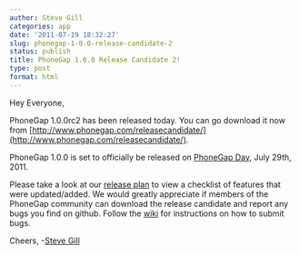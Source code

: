 ```yaml
---
author: Steve Gill
categories: app
date: '2011-07-19 18:32:27'
slug: phonegap-1-0-0-release-candidate-2
status: publish
title: PhoneGap 1.0.0 Release Candidate 2!
type: post
format: html
---
```


Hey Everyone,

PhoneGap 1.0.0rc2 has been released today. You can go download it now from [http://www.phonegap.com/releasecandidate/](http://www.phonegap.com/releasecandidate/).

PhoneGap 1.0.0 is set to officially be released on [PhoneGap Day](http://www.phonegap.com/community/events/phonegap-day/), July 29th, 2011.

Please take a look at our [release plan](http://wiki.phonegap.com/w/page/42000202/Release-Plan) to view a checklist of features that were updated/added. We would greatly appreciate if members of the PhoneGap community can download the release candidate and report any bugs you find on github. Follow the [wiki](http://wiki.phonegap.com/w/page/16494772/FrontPage#issue) for instructions on how to submit bugs.

Cheers, -[Steve Gill](http://twitter.com/#/stevesgill)
